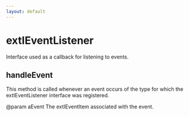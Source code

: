 ```yaml
---
layout: default
---
```


# extIEventListener #

Interface used as a callback for listening to events.


## handleEvent ##

This method is called whenever an event occurs of the type for which 
the extIEventListener interface was registered.

@param   aEvent
         The extIEventItem associated with the event.

